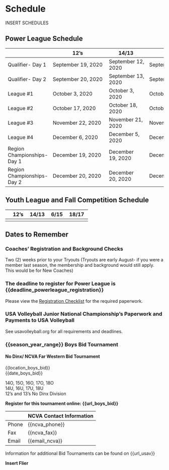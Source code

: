 # Schedule

<span class="--needsediting">INSERT SCHEDULES</span>

## Power League Schedule
||12’s |14/13 |6/15 |18/17 |
|---|---|---|---|---|
| Qualifier- Day 1 |September 19, 2020 |September 12, 2020 |September 12, 2020 |September 19, 2020 |
| Qualifier- Day 2 |September 20, 2020 |September 13, 2020 |September 13, 2020 |September 20, 2020 |
| League #1 |October 3, 2020 |October 3, 2020 |October 3, 2020 |October 3, 2020 |
| League #2 |October 17, 2020 |October 18, 2020 |October 18, 2020 |October 17, 2020 |
| League #3 |November 22, 2020 |November 21, 2020 |November 21, 2020 |November 22, 2020 |
| League #4 |December 6, 2020 |December 5, 2020 |December 5, 2020 |December 6, 2020 |
| Region Championships- Day 1 |December 19, 2020 |December 19, 2020 |December 19, 2020 |December 19, 2020 |
| Region Championships- Day 2 |December 20, 2020 |December 20, 2020 |December 20, 2020 |December 20, 2020 |


## Youth League and Fall Competition Schedule 
||12’s |14/13 |6/15 |18/17 |
|---|---|---|---|---|
| |||||
 
 

## Dates to Remember 

### Coaches’ Registration and Background Checks  
Two (2) weeks prior to your Tryouts (Tryouts are early August- if you were a member last season, the membership and background would still apply. This would be for New Coaches)  

### The deadline to register for Power League is {{deadline_powerleague_registration}} 
Please view the [Registration Checklist]('#registration-checklist) for the required paperwork.

### USA Volleyball Junior National Championship’s Paperwork and Payments to USA Volleyball  
See usavolleyball.org for all requirements and deadlines.

### {{season_year_range}} Boys Bid Tournament

<div class="--centered --infocallout --bgblue">

#### No Dinx/ NCVA Far Western Bid Tournament

{{location_boys_bid}} <br>
{{date_boys_bid}}

14O, 15O, 16O, 17O, 18O <br>
14U, 16U, 17U, 18U <br>
12’s and 13’s No Dinx Division 

**Register for this tournament online: {{url_boys_bid}}**

</div>

||NCVA Contact Information|
|---|---|
| Phone | {{ncva_phone}}|
| Fax | {{ncva_fax}}|
| Email | {{email_ncva}} |

<div class="--centered">

Information for additional Bid Tournaments can be found on {{url_usav}}

</div>

<div class="--needsediting --centered">

**Insert Flier**

</div>
